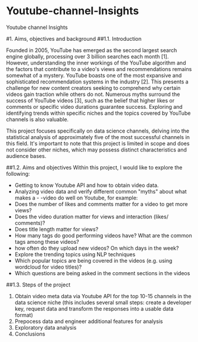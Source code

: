 # Youtube-channel-Insights
Youtube channel Insights

#1. Aims, objectives and background
##1.1. Introduction

Founded in 2005, YouTube has emerged as the second largest search engine globally, processing over 3 billion searches each month [1]. However, understanding the inner workings of the YouTube algorithm and the factors that contribute to a video's views and recommendations remains somewhat of a mystery. YouTube boasts one of the most expansive and sophisticated recommendation systems in the industry [2]. This presents a challenge for new content creators seeking to comprehend why certain videos gain traction while others do not. Numerous myths surround the success of YouTube videos [3], such as the belief that higher likes or comments or specific video durations guarantee success. Exploring and identifying trends within specific niches and the topics covered by YouTube channels is also valuable.

This project focuses specifically on data science channels, delving into the statistical analysis of approximately five of the most successful channels in this field. It's important to note that this project is limited in scope and does not consider other niches, which may possess distinct characteristics and audience bases.

##1.2. Aims and objectives
Within this project, I would like to explore the following:

- Getting to know Youtube API and how to obtain video data.
- Analyzing video data and verify different common "myths" about what makes a - -video do well on Youtube, for example:
- Does the number of likes and comments matter for a video to get more views?
- Does the video duration matter for views and interaction (likes/ comments)?
- Does title length matter for views?
- How many tags do good performing videos have? What are the common tags among these videos?
- how often do they upload new videos? On which days in the week?
- Explore the trending topics using NLP techniques
- Which popular topics are being covered in the videos (e.g. using wordcloud for video titles)?
- Which questions are being asked in the comment sections in the videos

##1.3. Steps of the project
1. Obtain video meta data via Youtube API for the top 10-15 channels in the data science niche (this includes several small steps: create a developer key, request data and transform the responses into a usable data format)
2. Prepocess data and engineer additional features for analysis
3. Exploratory data analysis
4. Conclusions

